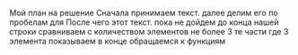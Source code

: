 Мой план на решение
Сначала принимаем текст. далее делим его по пробелам для 
После чего этот текст. пока не дойдем до конца нашей строки сравниваем с количеством элементов не более 3
те части где 3 элемента показываем 
в конце обращаемся к функциям
